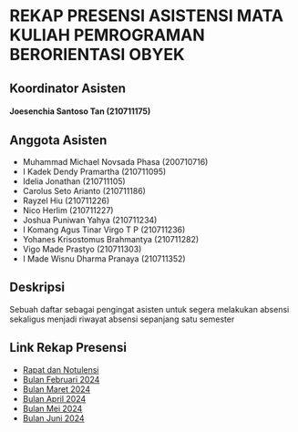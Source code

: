 # REKAP PRESENSI ASISTENSI MATA KULIAH PEMROGRAMAN BERORIENTASI OBYEK

## Koordinator Asisten
#### Joesenchia Santoso Tan (210711175)

## Anggota Asisten
- Muhammad Michael Novsada Phasa (200710716)
- I Kadek Dendy Pramartha (210711095)
- Idelia Jonathan (210711105)
- Carolus Seto Arianto (210711186)
- Rayzel Hiu (210711226)
- Nico Herlim (210711227)
- Joshua Puniwan Yahya (210711234)
- I Komang Agus Tinar Virgo T P (210711236)
- Yohanes Krisostomus Brahmantya (210711282)
- Vigo Made Prastyo (210711303)
- I Made Wisnu Dharma Pranaya (210711352)


## Deskripsi
<p>Sebuah daftar sebagai pengingat asisten untuk segera melakukan absensi sekaligus menjadi riwayat absensi sepanjang satu semester</p>

## Link Rekap Presensi
- [Rapat dan Notulensi](conference-2024)
- [Bulan Februari 2024](february-2024)
- [Bulan Maret 2024](march-2024)
- [Bulan April 2024](april-2024)
- [Bulan Mei 2024](may-2024)
- [Bulan Juni 2024](june-2024)